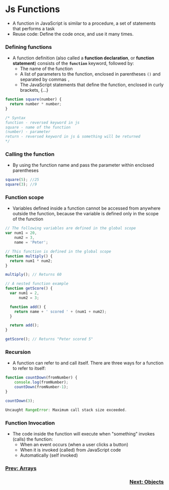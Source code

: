 # Js Functions
- A function in JavaScript is similar to a procedure, a set of statements that performs a task
- Reuse code: Define the code once, and use it many times.

### Defining functions
- A function definition (also called a **function declaration**, or **function statement**) consists of the **`function`** keyword, followed by:
  - The name of the function
  - A list of parameters to the function, enclosed in parentheses `()` and separated by commas `,`
  - The JavaScript statements that define the function, enclosed in curly brackets, {...}

```javascript
function square(number) {
  return number * number;
}

/* Syntax
function - reversed keyword in js
square - name of the function
(number) - parameter
return - reversed keyword in js & something will be returned
*/

```
### Calling the function
- By using the function name and pass the parameter within enclosed parentheses

```javascript
square(5); //25
square(3); //9
```
### Function scope
- Variables defined inside a function cannot be accessed from anywhere outside the function, because the variable is defined only in the scope of the function

```javascript
// The following variables are defined in the global scope
var num1 = 20,
    num2 = 3,
    name = 'Peter';

// This function is defined in the global scope
function multiply() {
  return num1 * num2;
}

multiply(); // Returns 60

// A nested function example
function getScore() {
  var num1 = 2,
      num2 = 3;

  function add() {
    return name + ' scored ' + (num1 + num2);
  }

  return add();
}

getScore(); // Returns "Peter scored 5"
```

### Recursion
- A function can refer to and call itself. There are three ways for a function to refer to itself:

```javascript
function countDown(fromNumber) {
    console.log(fromNumber);
    countDown(fromNumber-1);
}

countDown(3);

Uncaught RangeError: Maximum call stack size exceeded.
```

### Function Invocation
- The code inside the function will execute when "something" invokes (calls) the function:
  - When an event occurs (when a user clicks a button)
  - When it is invoked (called) from JavaScript code
  - Automatically (self invoked)

<h3 align="left"><a href="04-Arrays">Prev: Arrays</a></h3>
<h3 align="right"><a href="06-Objects">Next: Objects</a></h3>

